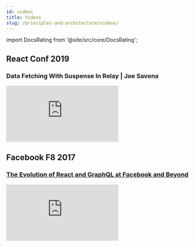 ```yaml
---
id: videos
title: Videos
slug: /principles-and-architecture/videos/
---
```


import DocsRating from '@site/src/core/DocsRating';

## React Conf 2019

### Data Fetching With Suspense In Relay | Joe Savona

<iframe src="https://www.youtube-nocookie.com/embed/Tl0S7QkxFE4" width={640} height={360} allowFullScreen={true} frameBorder="0" />

## Facebook F8 2019

### [Building the new Facebook.com with React, GraphQL and Relay](https://developers.facebook.com/videos/2019/building-the-new-facebookcom-with-react-graphql-and-relay/)

<iframe src="https://www.youtube-nocookie.com/embed/WxPtYJRjLL0?start=215" frameborder="0" allow="accelerometer; autoplay; clipboard-write; encrypted-media; gyroscope; picture-in-picture" allowfullscreen width="640" height="360" frameBorder="0"></iframe>

## Facebook F8 2017

### [The Evolution of React and GraphQL at Facebook and Beyond](https://developers.facebook.com/videos/f8-2017/the-evolution-of-react-and-graphql-at-facebook-and-beyond/)

<iframe src="https://www.facebook.com/plugins/video.php?href=https%3A%2F%2Fwww.facebook.com%2FFacebookforDevelopers%2Fvideos%2F10154614710193553%2F&show_text=0&width=640" width={640} height={360} frameBorder="0" allowFullScreen={true} />

## [Silicon Valley ReactJS Meetup](http://www.meetup.com/Silicon-Valley-ReactJS-Meetup/)

### Relay Modern: simpler, faster, more predictable ([slides](https://speakerdeck.com/wincent/relay-2-simpler-faster-more-predictable))

<iframe width={640} height={360} src="https://www.youtube-nocookie.com/embed/OEfUBN9dAI8" frameBorder="0" allowFullScreen={true} />

### Zero to GraphQL in 30 minutes

<iframe width={640} height={360} src="https://www.youtube-nocookie.com/embed/UBGzsb2UkeY" frameBorder="0" allowFullScreen={true} />

## [GraphQL Europe 2018](https://www.graphql-europe.org/)

### Data Masking in GraphQL Clients

<iframe width={640} height={360} src="https://www.youtube-nocookie.com/embed/ww5UQ50oHok" frameBorder="0" allowFullScreen={true} />

<DocsRating />
